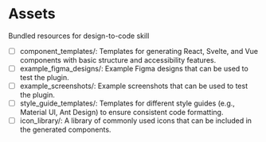 # Assets

Bundled resources for design-to-code skill

- [ ] component_templates/: Templates for generating React, Svelte, and Vue components with basic structure and accessibility features.
- [ ] example_figma_designs/: Example Figma designs that can be used to test the plugin.
- [ ] example_screenshots/: Example screenshots that can be used to test the plugin.
- [ ] style_guide_templates/: Templates for different style guides (e.g., Material UI, Ant Design) to ensure consistent code formatting.
- [ ] icon_library/: A library of commonly used icons that can be included in the generated components.
